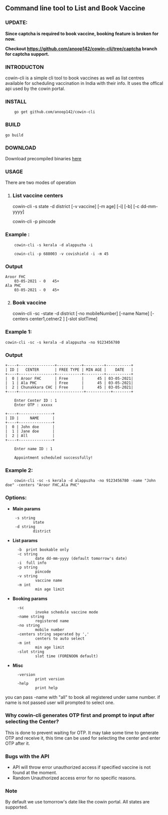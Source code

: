 ## Command line  tool to List and Book Vaccine

### UPDATE: 
**Since captcha is required to book vaccine, booking feature is broken for now.**

**Checkout https://github.com/anoop142/cowin-cli/tree/captcha branch for captcha support.**


### INTRODUCTON
cowin-cli is a simple cli tool to book vaccines as well as list centres available for scheduling vaccination  in India with their info. It uses the offical  api used by the cowin portal.

### INSTALL
        go get github.com/anoop142/cowin-cli


### BUILD

    go build

### DOWNLOAD
Download precompiled binaries [here](https://github.com/anoop142/cowin-cli/releases)


### USAGE

There are two modes of operation

1. ### List vaccine centers

    cowin-cli -s state -d district [-v vaccine] [-m age] [-i] [-b]  [-c dd-mm-yyyy]

    cowin-cli -p pincode


### Example :
        
        cowin-cli -s kerala -d alappuzha -i

        cowin-cli -p 688003 -v covishield -i -m 45
### Output
        
    Aroor FHC
        03-05-2021 - 0   45+
    Ala PHC
        03-05-2021 - 0   45+
    
2. ### Book vaccine
 
    
     cowin-cli -sc -state -d district [-no mobileNumber] [-name Name] [-centers center1,cetner2 ] [-slot slotTime]

### Example 1:

    cowin-cli -sc -s kerala -d alappuzha -no 9123456780
### Output
    +----+----------------+-----------+---------+-----------+
    | ID |   CENTER       | FREE TYPE | MIN AGE |    DATE   |
    +----+----------------+-----------+---------+-----------+
    |  0 | Aroor FHC      | Free      |      45 | 03-05-2021|
    |  1 | Ala PHC        | Free      |      45 | 03-05-2021|
    |  2 | Chunakkara CHC | Free      |      45 | 03-05-2021|
    +----+-----------------------------+-----------+--------+

        Enter Center ID : 1
        Enter OTP : xxxxx

    +----+---------------+
    | ID |     NAME      |
    +----+---------------+
    |  0 | John doe      |
    |  1 | Jane doe      |
    |  2 | All           |
    +----+---------------+

        Enter name ID : 1

        Appointment scheduled successfully!

### Example 2:

        cowin-cli -sc -s kerala -d alappuzha -no 9123456780 -name "John doe" -centers "Aroor FHC,Ala PHC"

### Options:
 * **Main params**
        
        -s string
                state
        -d string
                district
   
* **List params**

        -b	print bookable only
        -c string
                date dd-mm-yyyy (default tomorrow's date)
        -i	full info
        -p string
                pincode
        -v string
                vaccine name
        -m int
                min age limit
   
* **Booking params**

        -sc
                invoke schedule vaccine mode
        -name string
                registered name
        -no string
                mobile number
        -centers string seperated by ','
                centers to auto select
        -m int
                min age limit
        -slot string
                slot time (FORENOON default)
        
* **Misc**

        -version
                print version
        -help 
                print help

you can pass -name with "all" to book all registered under same number.
if name is not passed user will prompted to select one.

### Why cowin-cli generates  OTP first and prompt to input after selecting the Center?
This is done to prevent waiting for OTP. It  may take some time to generate OTP and receive it, this time can be used for selecting the center and enter OTP after it.

### Bugs with the API
* API will throw error unauthorized access if specified vaccine is not found at the moment.
* Random Unauthorized access error for no specific reasons.

### Note
By default we use tomorrow's date like the cowin portal.
All states are supported.

